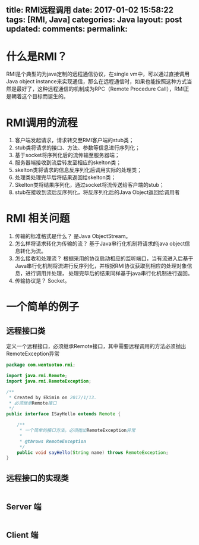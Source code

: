 title: RMI远程调用
date: 2017-01-02 15:58:22
tags: [RMI, Java]
categories: Java
layout: post
updated: 
comments: 
permalink: 
---

# 什么是RMI？

RMI是个典型的为java定制的远程通信协议，在single vm中，可以通过直接调用Java object instance来实现通信，那么在远程通信时，如果也能按照这种方式当然是最好了，这种远程通信的机制成为RPC（Remote Procedure Call），RMI正是朝着这个目标而诞生的。


<!--more-->

# RMI调用的流程

1. 客户端发起请求，请求转交至RMI客户端的stub类；
2. stub类将请求的接口、方法、参数等信息进行序列化；
3. 基于socket将序列化后的流传输至服务器端；
4. 服务器端接收到流后转发至相应的skelton类；
5. skelton类将请求的信息反序列化后调用实际的处理类；
6. 处理类处理完毕后将结果返回给skelton类；
7. Skelton类将结果序列化，通过socket将流传送给客户端的stub；
8. stub在接收到流后反序列化，将反序列化后的Java Object返回给调用者

# RMI 相关问题

1. 传输的标准格式是什么？
是Java ObjectStream。
2. 怎么样将请求转化为传输的流？
基于Java串行化机制将请求的java object信息转化为流。
3. 怎么接收和处理流？
根据采用的协议启动相应的监听端口，当有流进入后基于Java串行化机制将流进行反序列化，并根据RMI协议获取到相应的处理对象信息，进行调用并处理， 处理完毕后的结果同样基于java串行化机制进行返回。
4. 传输协议是？
Socket。

# 一个简单的例子

## 远程接口类

定义一个远程接口，必须继承Remote接口，其中需要远程调用的方法必须抛出RemoteException异常

```java
package com.wentuotuo.rmi;

import java.rmi.Remote;
import java.rmi.RemoteException;

/**
 * Created by Ekimin on 2017/1/13.
 * 必须继承Remote接口
 */
public interface ISayHello extends Remote {

    /**
     * 一个简单的接口方法。必须抛出RemoteException异常
     *
     * @throws RemoteException
     */
    public void sayHello(String name) throws RemoteException;
}
```


## 远程接口的实现类

```java

```

## Server 端

```java

```

## Client 端

```java

```

